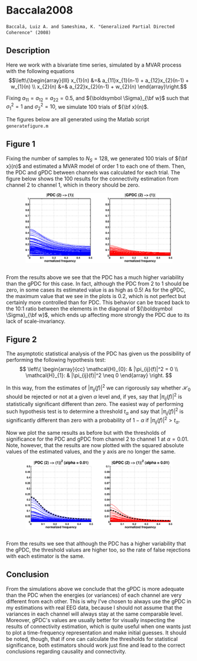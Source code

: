 # Baccala2008
    Baccalá, Luiz A. and Sameshima, K. "Generalized Partial Directed Coherence" (2008)

## Description
Here we work with a bivariate time series, simulated by a MVAR process with the following equations
$$\left\{\begin{array}{lll}
x_{1}(n) &=& a_{11}x_{1}(n-1) + a_{12}x_{2}(n-1) + w_{1}(n) \\
x_{2}(n) &=& a_{22}x_{2}(n-1) + w_{2}(n)
\end{array}\right.$$

Fixing $a_{11} = a_{12} = a_{22} = 0.5$, and ${\boldsymbol \Sigma}_{\bf w}$ such that $\sigma_{1}^{2} = 1$ and $\sigma_{2}^{2} = 10$, we simulate 100 trials of ${\bf x}(n)$.

The figures below are all generated using the Matlab script `generatefigure.m`

## Figure 1
Fixing the number of samples to $N_{S} = 128$, we generated 100 trials of ${\bf x}(n)$ and estimated a MVAR model of order 1 to each one of them. Then, the PDC and gPDC between channels was calculated for each trial. The figure below shows the 100 results for the connectivity estimation from channel 2 to channel 1, which in theory should be zero.

<div style="text-align: center;"><img src="./figure1.svg" align="middle" width="400"></div>
<br>

From the results above we see that the PDC has a much higher variability than the gPDC for this case. In fact, although the PDC from 2 to 1 should be zero, in some cases its estimated value is as high as 0.5! As for the gPDC, the maximum value that we see in the plots is 0.2, which is not perfect but certainly more controlled than for PDC. This behavior can be traced back to the 10:1 ratio between the elements in the diagonal of ${\boldsymbol \Sigma}_{\bf w}$, which ends up affecting more strongly the PDC due to its lack of scale-invariancy.

## Figure 2

The asymptotic statistical analysis of the PDC has given us the possibility of performing the following hypothesis test:
$$ \left\{
\begin{array}{cc}
\mathcal{H}_{0}: & |\pi_{ij}(f)|^2 = 0 \\
\mathcal{H}_{1}: & |\pi_{ij}(f)|^2 \neq 0
\end{array}
\right.
$$

In this way, from the estimates of $|\pi_{ij}(f)|^2$ we can rigorously say whether $\mathcal{H}_{0}$ should be rejected or not at a given $\alpha$ level and, if yes, say that $|\pi_{ij}(f)|^2$ is statistically significant different than zero. The easiest way of performing such hypothesis test is to determine a threshold $t_{\alpha}$ and say that $|\pi_{ij}(f)|^2$ is significantly different than zero with a probability of $1-\alpha$ if $|\pi_{ij}(f)|^2 > t_{\alpha}$.

Now we plot the same results as before but with the thresholds of significance for the PDC and gPDC from channel 2 to channel 1 at $\alpha = 0.01$. Note, however, that the results are now plotted with the squared absolute values of the estimated values, and the y axis are no longer the same.

<div style="text-align: center;"><img src="./figure2.svg" align="middle" width="400"></div>
<br>

From the results we see that although the PDC has a higher variability that the gPDC, the threshold values are higher too, so the rate of false rejections with each estimator is the same.

## Conclusion

From the simulations above we conclude that the gPDC is more adequate than the PDC when the energies (or variances) of each channel are very different from each other. This is why I've chosen to always use the gPDC in my estimations with real EEG data, because I should not assume that the variances in each channel will always stay at the same comparable level. Moreover, gPDC's values are usually better for visually inspecting the results of connectivity estimation, which is quite useful when one wants just to plot a time-frequency representation and make initial guesses. It should be noted, though, that if one can calculate the thresholds for statistical significance, both estimators should work just fine and lead to the correct conclusions regarding causality and connectivity.
